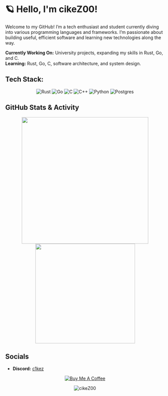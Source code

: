 # 🪐 Hello, I'm cikeZ00!

Welcome to my GitHub! I’m a tech enthusiast and student currently diving into various programming languages and frameworks. I’m passionate about building useful, efficient software and learning new technologies along the way.

 **Currently Working On:** University projects, expanding my skills in Rust, Go, and C.  
 **Learning:** Rust, Go, C, software architecture, and system design.

## Tech Stack:
<div align="center">
  <img src="https://img.shields.io/badge/rust-%23000000.svg?style=for-the-badge&logo=rust&logoColor=white" alt="Rust"/>
  <img src="https://img.shields.io/badge/go-%2300add8.svg?style=for-the-badge&logo=go&logoColor=white" alt="Go"/>
  <img src="https://img.shields.io/badge/C-%2300599C.svg?style=for-the-badge&logo=c&logoColor=white" alt="C"/>
  <img src="https://img.shields.io/badge/C++-%2300599C.svg?style=for-the-badge&logo=c%2B%2B&logoColor=white" alt="C++"/>
  <img src="https://img.shields.io/badge/python-3670A0?style=for-the-badge&logo=python&logoColor=ffdd54" alt="Python"/>
  <img src="https://img.shields.io/badge/postgres-%23316192.svg?style=for-the-badge&logo=postgresql&logoColor=white" alt="Postgres"/>
</div> 

## GitHub Stats & Activity
<p align="center">
  <img src="https://github-readme-stats.vercel.app/api?username=cikeZ00&theme=dark&hide_border=true&include_all_commits=true&count_private=true" width="400"/>
  <img src="https://github-readme-stats.vercel.app/api/top-langs/?username=cikeZ00&theme=dark&hide_border=true&include_all_commits=true&count_private=true&layout=compact" width="315"/>
</p>

## Socials
- **Discord:** [c1kez](https://discordapp.com/users/350765965278969860)

<p align="center">
  <a href="https://buymeacoffee.com/cikez00">
    <img src="https://www.buymeacoffee.com/assets/img/custom_images/orange_img.png" alt="Buy Me A Coffee">
  </a>
</p>

<p align="center">
  <img src="https://count.getloli.com/@cikeZ00?name=cikeZ00&theme=booru-qualityhentais&padding=7&offset=0&align=top&scale=1&pixelated=1&darkmode=auto" alt="cikeZ00">
</p>
